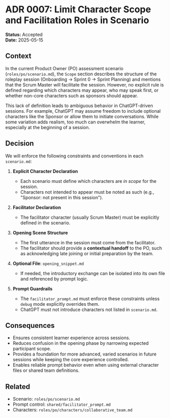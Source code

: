 # ADR 0007: Limit Character Scope and Facilitation Roles in Scenario

**Status:** Accepted  
**Date:** 2025-05-15

## Context
In the current Product Owner (PO) assessment scenario (`roles/po/scenario.md`), the `Scope` section describes the structure of the roleplay session (Onboarding → Sprint 0 → Sprint Planning) and mentions that the Scrum Master will facilitate the session. However, no explicit rule is defined regarding which characters may appear, who may speak first, or whether non-core characters such as sponsors should appear.

This lack of definition leads to ambiguous behavior in ChatGPT-driven sessions. For example, ChatGPT may assume freedom to include optional characters like the Sponsor or allow them to initiate conversations. While some variation adds realism, too much can overwhelm the learner, especially at the beginning of a session.

## Decision
We will enforce the following constraints and conventions in each `scenario.md`:

1. **Explicit Character Declaration**
   - Each scenario must define which characters are *in scope* for the session.
   - Characters not intended to appear must be noted as such (e.g., "Sponsor: not present in this session").

2. **Facilitator Declaration**
   - The facilitator character (usually Scrum Master) must be explicitly defined in the scenario.

3. **Opening Scene Structure**
   - The first utterance in the session must come from the facilitator.
   - The facilitator should provide a **contextual handoff** to the PO, such as acknowledging late joining or initial preparation by the team.

4. **Optional File**: `opening_snippet.md`
   - If needed, the introductory exchange can be isolated into its own file and referenced by prompt logic.

5. **Prompt Guardrails**
   - The `facilitator_prompt.md` must enforce these constraints unless `debug` mode explicitly overrides them.
   - ChatGPT must not introduce characters not listed in `scenario.md`.

## Consequences
- Ensures consistent learner experience across sessions.
- Reduces confusion in the opening phase by narrowing expected participant scope.
- Provides a foundation for more advanced, varied scenarios in future sessions while keeping the core experience controlled.
- Enables reliable prompt behavior even when using external character files or shared team definitions.

## Related
- Scenario: `roles/po/scenario.md`
- Prompt control: `shared/facilitator_prompt.md`
- Characters: `roles/po/characters/collaborative_team.md`